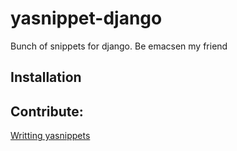 # yasnippet-django
Bunch of snippets for django. Be emacsen my friend

## Installation


## Contribute:
[Writting yasnippets](https://joaotavora.github.io/yasnippet/snippet-development.html)
